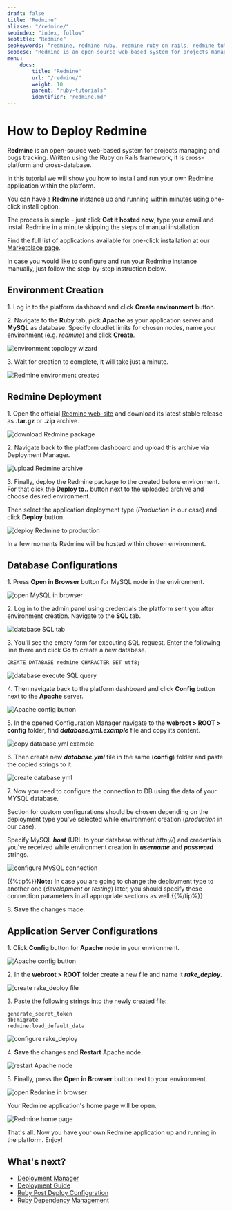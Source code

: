 ```yaml
---
draft: false
title: "Redmine"
aliases: "/redmine/"
seoindex: "index, follow"
seotitle: "Redmine"
seokeywords: "redmine, redmine ruby, redmine ruby on rails, redmine tutorial, redmine paas, install redmine, redmine cloud, deploy redmine"
seodesc: "Redmine is an open-source web-based system for projects managing and bugs tracking. Install Redmine at the platform by followint this quick tutorial."
menu: 
    docs:
        title: "Redmine"
        url: "/redmine/"
        weight: 10
        parent: "ruby-tutorials"
        identifier: "redmine.md"
---
```


# How to Deploy Redmine

**Redmine** is an open-source web-based system for projects managing and bugs tracking. Written using the Ruby on Rails framework, it is cross-platform and cross-database.

In this tutorial we will show you how to install and run your own Redmine application within the platform.

You can have a **Redmine** instance up and running within minutes using one-click install option.

<div data-app="redmine" data-width="280" data-theme="flat-green" data-text="Get it hosted now!" data-tx-empty="Type your email and click the button" data-tx-invalid-email="Invalid email, please check the spelling" data-tx-error="An error has occurred, please try again later" data-tx-success="Check your email" class="je-app">
</div>

The process is simple - just click **Get it hosted now**, type your email and install Redmine in a minute skipping the steps of manual installation.

Find the full list of applications available for one-click installation at our [Marketplace page](https://www.virtuozzo.com/application-platform/marketplace/).

In case you would like to configure and run your Redmine instance manually, just follow the step-by-step instruction below.


## Environment Creation

1\. Log in to the platform dashboard and click **Create environment** button.

2\. Navigate to the **Ruby** tab, pick **Apache** as your application server and **MySQL** as database. Specify cloudlet limits for chosen nodes, name your environment (e.g. *redmine*) and click **Create**.

![environment topology wizard](01-environment-topology-wizard.png)

3\. Wait for creation to complete, it will take just a minute.

![Redmine environment created](02-redmine-environment-created.png)


## Redmine Deployment

1\. Open the official [Redmine web-site](https://www.redmine.org/projects/redmine/wiki/Download) and download its latest stable release as **.tar.gz** or **.zip** archive.

![download Redmine package](03-download-redmine-package.png)

2\. Navigate back to the platform dashboard and upload this archive via Deployment Manager.

![upload Redmine archive](04-upload-redmine-archive.png)

3\. Finally, deploy the Redmine package to the created before environment. For that click the **Deploy to..** button next to the uploaded archive and choose desired environment. 

Then select the application deployment type (*Production* in our case) and click **Deploy** button.

![deploy Redmine to production](05-deploy-redmine-to-production.png)

In a few moments Redmine will be hosted within chosen environment.


## Database Configurations

1\. Press **Open in Browser** button for MySQL node in the environment.

![open MySQL in browser](06-open-mysql-in-browser.png)

2\. Log in to the admin panel using credentials the platform sent you after environment creation. Navigate to the **SQL** tab.

![database SQL tab](07-database-sql-tab.png)

3\. You'll see the empty form for executing SQL request. Enter the following line there and click **Go** to create a new databese.

```
CREATE DATABASE redmine CHARACTER SET utf8;
```

![database execute SQL query](08-database-execute-sql-query.png) 

4\. Then navigate back to the platform dashboard and click **Config** button next to the **Apache** server.

![Apache config button](09-apache-config-button.png)

5\. In the opened Configuration Manager navigate to the **webroot > ROOT > config** folder, find ***database.yml.example*** file and copy its content.

![copy database.yml example](10-copy-database-yml-example.png)

6\. Then create new ***database.yml*** file in the same (**config**) folder and paste the copied strings to it.

![create database.yml](11-create-database-yml.png)

7\. Now you need to configure the connection to DB using the data of your MYSQL database.

Section for custom configurations should be chosen depending on the deployment type you've selected while environment creation (*production* in our case).

Specify MySQL ***host*** (URL to your database without *http://*) and credentials you've received while environment creation in ***username*** and ***password*** strings.

![configure MySQL connection](12-configure-mysql-connection.png)

{{%tip%}}**Note:** In case you are going to change the deployment type to another one (*development* or *testing*) later, you should specify these connection parameters in all appropriate sections as well.{{%/tip%}}

8\. **Save** the changes made.


## Application Server Configurations

1\. Click **Config** button for **Apache** node in your environment.

![Apache config button](09-apache-config-button.png)

2\. In the **webroot > ROOT** folder create a new file and name it ***rake_deploy***.

![create rake_deploy file](13-create-rake-deploy-file.png)

3\. Paste the following strings into the newly created file:  

```
generate_secret_token
db:migrate
redmine:load_default_data
```

![configure rake_deploy](14-configure-rake-deploy.png)

4\. **Save** the changes and **Restart** Apache node.

![restart Apache node](15-restart-apache-node.png)

5\. Finally, press the **Open in Browser** button next to your environment.

![open Redmine in browser](16-open-redmine-in-browser.png)

Your Redmine application's home page will be open.

![Redmine home page](17-redmine-home-page.png)

That's all. Now you have your own Redmine application up and running in the platform. Enjoy!


## What's next?

* [Deployment Manager](/deployment-manager/)
* [Deployment Guide](/deployment-guide/)
* [Ruby Post Deploy Configuration](/ruby-post-deploy-configuration/)
* [Ruby Dependency Management](/ruby-dependency-management/)

<script>
    (function(d, s, id) {
        var js, fjs = d.getElementsByTagName(s)[0];
        if (d.getElementById(id)) return;
        js = d.createElement(s); js.id = id;
        js.async = true;
        js.src = "//go.jelastic.com/widgets.js";
        fjs.parentNode.insertBefore(js, fjs);
    }(document, 'script', 'jelastic-jssdk'));
</script>

